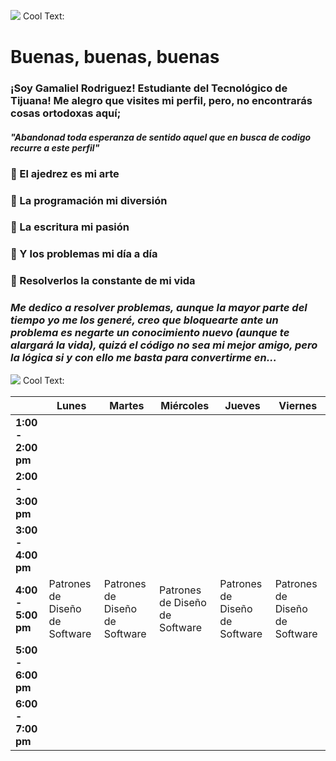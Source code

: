 ![](https://images.cooltext.com/5548655.png)
<a href="http://cooltext.com" target="_top"><img src="https://cooltext.com/images/ct_pixel.gif" width="80" height="15" alt="Cool Text: Logo and Graphics Generator" border="0" /></a>

# Buenas, buenas, buenas
### ¡Soy Gamaliel Rodriguez! Estudiante del Tecnológico de Tijuana! Me alegro que visites mi perfil, pero, no encontrarás cosas ortodoxas aquí;
#### _"Abandonad toda esperanza de sentido aquel que en busca de codigo recurre a este perfil"_


### 🔑 El ajedrez es mi arte
### 🔑 La programación mi diversión
### 🔑 La escritura mi pasión
### 🔑 Y los problemas mi día a día
### 🔑 Resolverlos la constante de mi vida

### _Me dedico a resolver problemas, aunque la mayor parte del tiempo yo me los generé, creo que bloquearte ante un problema es negarte un conocimiento nuevo (aunque te alargará la vida), quizá el código no sea mi mejor amigo, pero la lógica si y con ello me basta para convertirme en..._
![](https://images.cooltext.com/5553830.png)
<a href="http://cooltext.com" target="_top"><img src="https://cooltext.com/images/ct_pixel.gif" width="80" height="15" alt="Cool Text: Logo and Graphics Generator" border="0" /></a>



|                    | **Lunes**                                      | **Martes**                                     | **Miércoles**                                  | **Jueves**                                     | **Viernes**                                    |
|--------------------|------------------------------------------------|------------------------------------------------|------------------------------------------------|------------------------------------------------|------------------------------------------------|
| **1:00 - 2:00 pm** |                                                |                                                |                                                |                                                |                                                |
| **2:00 - 3:00 pm** |                                                |                                                |                                                |                                                |                                                |
| **3:00 - 4:00 pm** |                                                |                                                |                                                |                                                |                                                |
| **4:00 - 5:00 pm** |       Patrones de Diseño de Software   |   Patrones de Diseño de Software  |   Patrones de Diseño de Software |    Patrones de Diseño de Software |    Patrones de Diseño de Software     |
| **5:00 - 6:00 pm** |                                                |                                                |                                                |                                                |                                                |
| **6:00 - 7:00 pm** |                                                |                                                |                                                |                                                |                                                |


